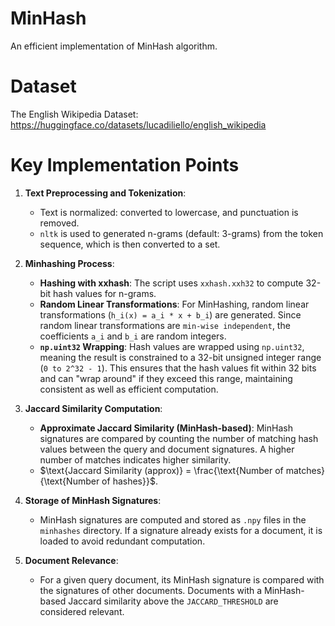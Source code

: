 # MinHash
An efficient implementation of MinHash algorithm.

# Dataset
The English Wikipedia Dataset:
https://huggingface.co/datasets/lucadiliello/english_wikipedia

# Key Implementation Points

1. **Text Preprocessing and Tokenization**:
   - Text is normalized: converted to lowercase, and punctuation is removed.
   - `nltk` is used to generated n-grams (default: 3-grams) from the token sequence, which is then converted to a set.

2. **Minhashing Process**:
   - **Hashing with xxhash**: The script uses `xxhash.xxh32` to compute 32-bit hash values for n-grams.
   - **Random Linear Transformations**: For MinHashing, random linear transformations (`h_i(x) = a_i * x + b_i`) are generated. Since random linear transformations are `min-wise independent`, the coefficients `a_i` and `b_i` are random integers.
   - **`np.uint32` Wrapping**: Hash values are wrapped using `np.uint32`, meaning the result is constrained to a 32-bit unsigned integer range (`0 to 2^32 - 1`). This ensures that the hash values fit within 32 bits and can "wrap around" if they exceed this range, maintaining consistent as well as efficient computation.

3. **Jaccard Similarity Computation**:
   - **Approximate Jaccard Similarity (MinHash-based)**: MinHash signatures are compared by counting the number of matching hash values between the query and document signatures. A higher number of matches indicates higher similarity.
   - $\text{Jaccard Similarity (approx)} = \frac{\text{Number of matches}{\text{Number of hashes}}$.

4. **Storage of MinHash Signatures**:
   - MinHash signatures are computed and stored as `.npy` files in the `minhashes` directory. If a signature already exists for a document, it is loaded to avoid redundant computation.

5. **Document Relevance**:
   - For a given query document, its MinHash signature is compared with the signatures of other documents. Documents with a MinHash-based Jaccard similarity above the `JACCARD_THRESHOLD` are considered relevant.
